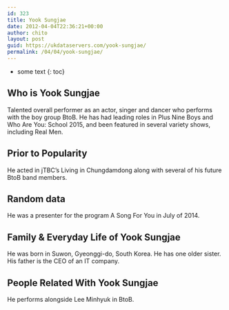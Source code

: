 ```yaml
---
id: 323
title: Yook Sungjae
date: 2012-04-04T22:36:21+00:00
author: chito
layout: post
guid: https://ukdataservers.com/yook-sungjae/
permalink: /04/04/yook-sungjae/
---
```


* some text
{: toc}


## Who is  Yook Sungjae
                  
                  
                  
Talented overall performer as an actor, singer and dancer who performs with the boy group BtoB. He has had leading roles in Plus Nine Boys and Who Are You: School 2015, and been featured in several variety shows, including Real Men. 
                  
                
                
                
## Prior to Popularity 
                  
                  
                  
He acted in jTBC&#8217;s Living in Chungdamdong along with several of his future BtoB band members.
                  
                
                
                
## Random data 
                  
                  
                  
He was a presenter for the program A Song For You in July of 2014.
                  
                
                
                
## Family & Everyday Life of Yook Sungjae
                  
                  
                  
He was born in Suwon, Gyeonggi-do, South Korea. He has one older sister. His father is the CEO of an IT company.
                  
                
                
                
## People Related With  Yook Sungjae
                  
                  
                  
He performs alongside Lee Minhyuk in BtoB.
                  
                
              
            
          
          
          
    
    
  
